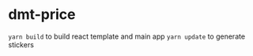 # dmt-price

`yarn build` to build react template and main app 
`yarn update` to generate stickers 
